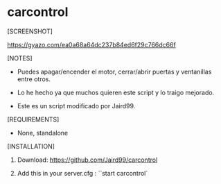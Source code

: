 # carcontrol

[SCREENSHOT]

https://gyazo.com/ea0a68a64dc237b84ed6f29c766dc66f

[NOTES]

* Puedes apagar/encender el motor, cerrar/abrir puertas y ventanillas entre otros. 

* Lo he hecho ya que muchos quieren este script y lo traigo mejorado.

* Este es un script modificado por Jaird99.


[REQUIREMENTS]
  
* None, standalone

[INSTALLATION]

1) Download: https://github.com/Jaird99/carcontrol

2) Add this in your server.cfg :
``start carcontrol`
